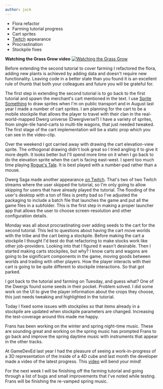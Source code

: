 ```yaml
---
author: jock
---
```

* Flora refactor
* Farming tutorial progress
* Cart sprites
* [Twitch](https://youtu.be/j-q4AUAX93o?t=1643) appearance
* Procrastination
* Stockpile fixes

**Watching the Grass Grow video**
[![Watching the Grass Grow](http://img.youtube.com/vi/_jTPI_zhTaA/0.jpg)](https://youtu.be/_jTPI_zhTaA)

Before extending the second tutorial to cover farming I refactored the flora, adding new plants is achieved by adding data and doesn't require new functionality. Leaving code in a better state than you found it is an excellent rule of thumb that both your colleagues and future you will be grateful for.

The first step in extending the second tutorial is to go back to the first tutorial and spawn the merchant's cart mentioned in the text. I use [Sprite Something](https://terriblegames.com/spriteSomething/) to draw sprites when I'm on public transport and in August last year I made a number of cart sprites. I am planning for the cart to be a mobile stockpile that allows the player to travel with their clan in the real-world-mapped Dwerg universe (Dwergiverse?) I have a variety of sprites, from single-tile hand-carts to multi-tile wagons, that just needed tweaked. The first stage of the cart implementation will be a static prop which you can see in the video-clip.

Over the weekend I got carried away with drawing the cart elevation-view sprite. The orthogonal drawing didn't look great so I tried angling it to give it more depth. It looks better but I'll spend more time on it when I go back to do the elevation sprite when the cart is facing east-west. I spent too much time playing [Rogue's Tale](https://store.steampowered.com/app/265990/Rogues_Tale/). It is best played with a number-pad rather than a mouse.

Dwerg Saga made another appearance [on Twitch](https://youtu.be/j-q4AUAX93o?t=1643). That's two of two Twitch streams where the user skipped the tutorial, so I'm only going to allow skipping for users that have already played the tutorial. The flooding of the user's desktop with a ton of files is pretty bad so I've adjusted the packaging to include a batch file that launches the game and put all the game files in a subfolder. This is the first step in making a proper launcher app that allows the user to choose screen-resolution and other configuration details.

Monday was all about procrastinating over adding seeds to the cart for the second tutorial. This led to questions about having the cart move worlds with the tribe and the cart being a stockpile. Before making the cart a stockpile I thought I'd best do that refactoring to make stocks work like other job-providers. Looking into that I figured it wasn't desirable. Then I started making carts stockpiles, but why? I know carts and wagons are going to be significant components in the game, moving goods between worlds and trading with other players. How the player interacts with their cart is going to be quite different to stockpile interactions. So that got parked.

I got back to the tutorial and farming on Tuesday, and guess what? One of the Dwergs found some seeds in their pocket. Problem solved. I did some work on the UI to give the player information about the crops they choose, this just needs tweaking and highlighted in the tutorial.

Today I fixed some issues with stockpiles so that items already in a stockpile are updated when stockpile parameters are changed. Increasing the test-coverage around this made me happy.

Frans has been working on the winter and spring night-time music. These are sounding great and working on the spring music has prompted Frans to go back and improve the spring daytime music with instruments that appear in the other tracks.

At GameDevEd last year I had the pleasure of seeing a work-in-progress of a 3D representation of the inside of a 4D cube and last month the developer made a video of the latest progress. This [video](https://www.youtube.com/watch?v=BSP1k2ydg14) will bend your mind!

For the next week I will be finishing off the farming tutorial and going through a list of bugs and small improvements that I've noted while testing. Frans will be finishing the re-vamped spring music.
